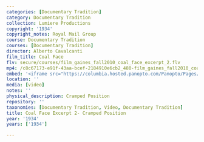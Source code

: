 ```yaml
---
categories: [Documentary Tradition]
category: Documentary Tradition
collection: Lumiere Productions
copyright: '1934'
copyright_notes: Royal Mail Group
course: Documentary Tradition
courses: [Documentary Tradition]
director: Alberto Cavalcanti
film_title: Coal Face
flv: secure/courses/film_gaines_fall2010_coal_face_excerpt_2.flv
mp4: /c8c67173-e91f-43aa-bcef-2184910e6cb2_480-film_gaines_fall2010_coal_face_excerpt_2.mp4
embed: '<iframe src="https://columbia.hosted.panopto.com/Panopto/Pages/Embed.aspx?id=0b11add6-4661-43c4-a597-a95f0103bd59&v=1" width="720" height="405" style="padding: 0px; border: 1px solid #464646;" frameborder="0" allowfullscreen allow="autoplay"></iframe>'
location: ''
media: [video]
notes: ''
physical_description: Cramped Position
repository: ''
taxonomies: [Documentary Tradition, Video, Documentary Tradition]
title: Coal Face Excerpt 2- Cramped Position
year: '1934'
years: ['1934']

---
```

